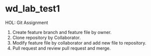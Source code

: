 # wd_lab_test1
HOL: Git Assignment

1. Create feature branch and feature file by owner.
2. Clone repository by Collaborator.
3. Modify feature file by collaborator and add new file to repository.
4. Pull request and review pull request and merge.
